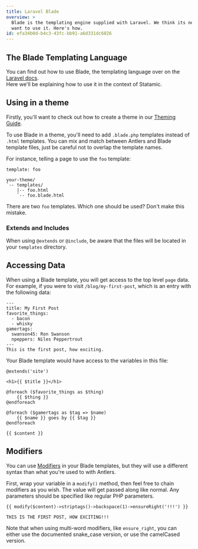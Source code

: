 ```yaml
---
title: Laravel Blade
overview: >
  Blade is the templating engine supplied with Laravel. We think its neat and we won't even be offended if you
  want to use it. Here's how.
id: efa34b0d-b4c3-43fc-bb91-a6d331dc6026
---
```

## The Blade Templating Language

You can find out how to use Blade, the templating language over on the [Laravel docs](https://laravel.com/reference/blade).  
Here we'll be explaining how to use it in the context of Statamic.

## Using in a theme

Firstly, you'll want to check out how to create a theme in our [Theming Guide](/guides/theming).

To use Blade in a theme, you'll need to add `.blade.php` templates instead of `.html` templates. You can mix and
match between Antlers and Blade template files, just be careful not to overlap the template names.

For instance, telling a page to use the `foo` template:

``` .language-yaml
template: foo
```

``` .language-files
your-theme/
`-- templates/
    |-- foo.html
    `-- foo.blade.html
```

There are two `foo` templates. Which one should be used? Don't make this mistake.

### Extends and Includes

When using `@extends` or `@include`, be aware that the files will be located in your `templates` directory.


## Accessing Data

When using a Blade template, you will get access to the top level `page` data. For example, if you were to
visit `/blog/my-first-post`, which is an entry with the following data:

``` .language-yaml
---
title: My First Post
favorite_things:
  - bacon
  - whisky
gamertags:
  swanson45: Ron Swanson
  npeppers: Niles Peppertrout
---
This is the first post, how exciting.
```

Your Blade template would have access to the variables in this file:

``` .language-blade
@extends('site')

<h1>{{ $title }}</h1>

@foreach ($favorite_things as $thing)
    {{ $thing }}
@endforeach

@foreach ($gamertags as $tag => $name)
    {{ $name }} goes by {{ $tag }}
@endforeach

{{ $content }}
```

## Modifiers

You can use [Modifiers](/reference/modifiers) in your Blade templates, but they will use a different syntax than
what you're used to with Antlers.

First, wrap your variable in a `modify()` method, then feel free to chain modifiers as you wish. The value
will get passed along like normal. Any parameters should be specified like regular PHP parameters.

``` .language-blade
{{ modify($content)->striptags()->backspace(1)->ensureRight('!!!') }}
```

``` .language-output
THIS IS THE FIRST POST, HOW EXCITING!!!
```

Note that when using multi-word modifiers, like `ensure_right`, you can either use the documented snake_case
version, or use the camelCased version.

